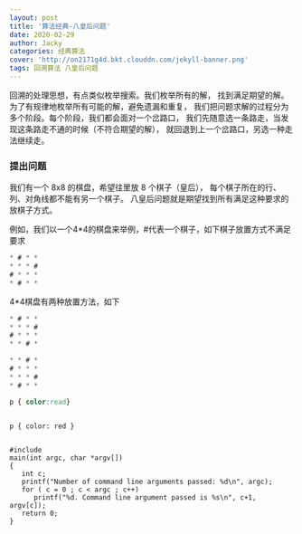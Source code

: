 ```yaml
---
layout: post
title: '算法经典-八皇后问题'
date: 2020-02-29
author: Jacky
categories: 经典算法
cover: 'http://on2171g4d.bkt.clouddn.com/jekyll-banner.png'
tags: 回溯算法 八皇后问题
---
```


回溯的处理思想，有点类似枚举搜索。我们枚举所有的解，
找到满足期望的解。为了有规律地枚举所有可能的解，避免遗漏和重复，
我们把问题求解的过程分为多个阶段。每个阶段，我们都会面对一个岔路口，
我们先随意选一条路走，当发现这条路走不通的时候（不符合期望的解），
就回退到上一个岔路口，另选一种走法继续走。

### 提出问题
我们有一个 8x8 的棋盘，希望往里放 8 个棋子（皇后），
每个棋子所在的行、列、对角线都不能有另一个棋子。
八皇后问题就是期望找到所有满足这种要求的放棋子方式。

例如，我们以一个4*4的棋盘来举例，#代表一个棋子，如下棋子放置方式不满足要求
```css
* # * *
* * * #
# * * *
* # * *
```
4*4棋盘有两种放置方法，如下
```css
* # * *
* * * #
# * * *
* * # *
```
```css
* * # *
# * * * 
* * * #
* # * *
```

```css
p { color:read}
```

<pre><code class="language-css">
p { color: red }
</code></pre>

<pre><code class="language-c">
#include <stdio.h>
main(int argc, char *argv[])
{
   int c;
   printf("Number of command line arguments passed: %d\n", argc);
   for ( c = 0 ; c < argc ; c++)
      printf("%d. Command line argument passed is %s\n", c+1, argv[c]);
   return 0;
}
</code></pre>